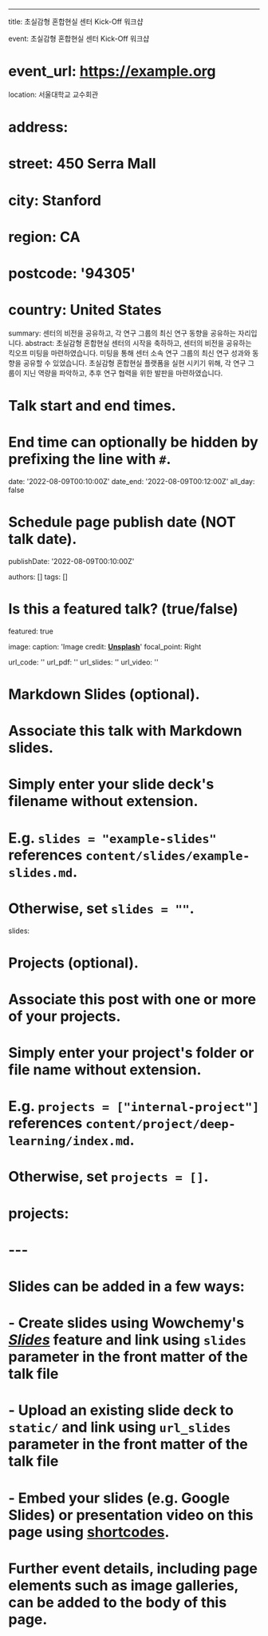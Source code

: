 ---
title: 초실감형 혼합현실 센터 Kick-Off 워크샵

event: 초실감형 혼합현실 센터 Kick-Off 워크샵
# event_url: https://example.org

location: 서울대학교 교수회관
# address:
#   street: 450 Serra Mall
#   city: Stanford
#   region: CA
#   postcode: '94305'
#   country: United States

summary: 센터의 비전을 공유하고, 각 연구 그룹의 최신 연구 동향을 공유하는 자리입니다.
abstract: 초실감형 혼합현실 센터의 시작을 축하하고, 센터의 비전을 공유하는 킥오프 미팅을 마련하였습니다. 
미팅을 통해 센터 소속 연구 그룹의 최신 연구 성과와 동향을 공유할 수 있었습니다. 
초실감형 혼합현실 플랫폼을 실현 시키기 위해, 각 연구 그룹이 지닌 역량을 파악하고, 추후 연구 협력을 위한 발판을 마련하였습니다. 

# Talk start and end times.
#   End time can optionally be hidden by prefixing the line with `#`.
date: '2022-08-09T00:10:00Z'
date_end: '2022-08-09T00:12:00Z'
all_day: false

# Schedule page publish date (NOT talk date).
publishDate: '2022-08-09T00:10:00Z'

authors: []
tags: []

# Is this a featured talk? (true/false)
featured: true

image:
  caption: 'Image credit: [**Unsplash**](https://unsplash.com/photos/bzdhc5b3Bxs)'
  focal_point: Right

url_code: ''
url_pdf: ''
url_slides: ''
url_video: ''

# Markdown Slides (optional).
#   Associate this talk with Markdown slides.
#   Simply enter your slide deck's filename without extension.
#   E.g. `slides = "example-slides"` references `content/slides/example-slides.md`.
#   Otherwise, set `slides = ""`.
slides:

# Projects (optional).
#   Associate this post with one or more of your projects.
#   Simply enter your project's folder or file name without extension.
#   E.g. `projects = ["internal-project"]` references `content/project/deep-learning/index.md`.
#   Otherwise, set `projects = []`.
# projects:
# ---

# Slides can be added in a few ways:

# - **Create** slides using Wowchemy's [_Slides_](https://wowchemy.com/docs/managing-content/#create-slides) feature and link using `slides` parameter in the front matter of the talk file
# - **Upload** an existing slide deck to `static/` and link using `url_slides` parameter in the front matter of the talk file
# - **Embed** your slides (e.g. Google Slides) or presentation video on this page using [shortcodes](https://wowchemy.com/docs/writing-markdown-latex/).

# Further event details, including page elements such as image galleries, can be added to the body of this page.
